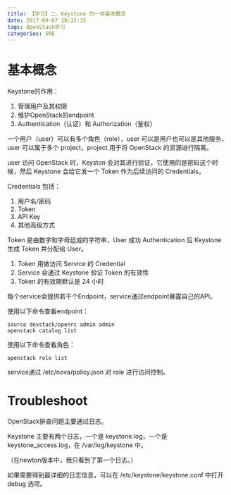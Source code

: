 ```yaml
---
title: 【学习】二、Keystone 的一些基本概念
date: 2017-09-07 10:32:15
tags: OpenStack学习
categories: SRE
---
```


# 基本概念


Keystone的作用：

1. 管理用户及其权限
2. 维护OpenStack的endpoint
3. Authentication（认证）和 Authorization（鉴权）



一个用户（user）可以有多个角色（role），user 可以是用户也可以是其他服务，user 可以属于多个 project，project 用于将 OpenStack 的资源进行隔离。

user 访问 OpenStack 时，Keyston 会对其进行验证，它使用的是密码这个时候，然后 Keystone 会给它发一个 Token 作为后续访问的 Credentials。

Credentials 包括：

1. 用户名/密码 
2. Token 
3. API Key
4. 其他高级方式

Token 是由数字和字母组成的字符串，User 成功 Authentication 后 Keystone 生成 Token 并分配给 User。

1. Token 用做访问 Service 的 Credential
2. Service 会通过 Keystone 验证 Token 的有效性
3. Token 的有效期默认是 24 小时

每个service会提供若干个Endpoint，service通过endpoint暴露自己的API。

使用以下命令查看endpoint：

```shell
source devstack/openrc admin admin
openstack catalog list
```

使用以下命令查看角色：

```shell
openstack role list
```

service通过 /etc/nova/policy.json 对 role 进行访问控制。

# Troubleshoot

OpenStack排查问题主要通过日志。

Keystone 主要有两个日志，一个是 keystone.log，一个是 keystone_access.log，在 /var/log/keystone 中。

（在newton版本中，我只看到了第一个日志。）

如果需要得到最详细的日志信息，可以在 /etc/keystone/keystone.conf 中打开 debug 选项。